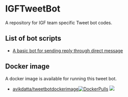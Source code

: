 # IGFTweetBot
A repository for IGF team specific Tweet bot codes.

## List of bot scripts
* [A basic bot for sending reply through direct message](scripts/)

## Docker image
A docker image is available for running this tweet bot.

 * [avikdatta/tweetbotdockerimage](https://hub.docker.com/r/avikdatta/tweetbotdockerimage/)[![DockerPulls](https://img.shields.io/docker/pulls/avikdatta/tweetbotdockerimage.svg)](https://registry.hub.docker.com/u/avikdatta/tweetbotdockerimage/) [![](https://images.microbadger.com/badges/image/avikdatta/tweetbotdockerimage.svg)](https://microbadger.com/images/avikdatta/tweetbotdockerimage)
